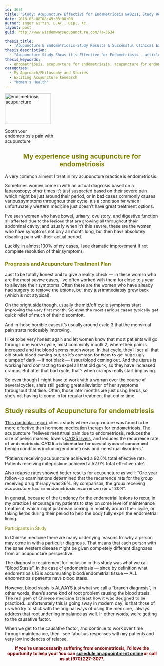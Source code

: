 ```yaml
---
id: 3634
title: 'Study: Acupuncture Effective for Endometriosis &#8211; Study Results and Clinical Experience'
date: 2018-05-08T08:49:03+00:00
author: Inger Giffin, L.Ac., Dipl. Ac.
layout: post
guid: http://www.wisdomwaysacupuncture.com/?p=3634

thesis_title:
  - 'Acupuncture & Endometriosis-Study Results & Successful Clinical Experience'
thesis_description:
  - "Acupuncture Study Shows it's Effective for Endometriosis - article includes the study results, as well as how I treat it clinically to get successful clinical results"
thesis_keywords:
  - endometriosis, acupuncture for endometriosis, acupuncture for endometriosis in Fort Collins
categories:
  - My Approach/Philosophy and Stories
  - Exciting Acupuncture Research
  - "Women's Health"
---
```

<div id="attachment_3635" style="width: 160px" class="wp-caption alignleft">
  <a href="http://www.wisdomwaysacupuncture.com/wp-content/uploads/2018/06/belly-3186730_1920.jpg"><img class="size-thumbnail wp-image-3635" src="http://www.wisdomwaysacupuncture.com/wp-content/uploads/2018/06/belly-3186730_1920-150x100.jpg" alt="endometriosis acupuncture" width="150" height="100" srcset="http://www.wisdomwaysacupuncture.com/wp-content/uploads/2018/06/belly-3186730_1920-150x100.jpg 150w, http://www.wisdomwaysacupuncture.com/wp-content/uploads/2018/06/belly-3186730_1920-300x200.jpg 300w, http://www.wisdomwaysacupuncture.com/wp-content/uploads/2018/06/belly-3186730_1920-768x513.jpg 768w, http://www.wisdomwaysacupuncture.com/wp-content/uploads/2018/06/belly-3186730_1920-1024x684.jpg 1024w" sizes="(max-width: 150px) 100vw, 150px" /></a>
  
  <p class="wp-caption-text">
    Sooth your endometriosis pain with acupuncture
  </p>
</div>

<h2 style="text-align: center;">
  <span style="color: #808000;">My experience using acupuncture for endometriosis<br /> </span>
</h2>

A very common ailment I treat in my acupuncture practice is [endometriosis](https://en.wikipedia.org/wiki/Endometriosis).

Sometimes women come in with an actual diagnosis based on a [laparoscopy](https://www.healthline.com/health/endometriosis/laparoscopy-for-endometriosis); other times it&#8217;s just suspected based on their severe pain which might be just around their period, or in bad cases commonly causes various symptoms throughout their cycle. It&#8217;s a condition for which unfortunately western medicine just doesn&#8217;t have great treatment options.

I&#8217;ve seen women who have bowel, urinary, ovulatory, and digestive function all affected due to the lesions that are growing all throughout their abdominal cavity; and usually when it&#8217;s this severe, these are the women who have symptoms not only all month long, but then have absolutely disabling pain with their actual period.

Luckily, in almost 100% of my cases, I see dramatic improvement if not complete resolution of their symptoms.

### <span style="color: #808000;">Prognosis and Acupuncture Treatment Plan </span>

Just to be totally honest and to give a reality check &#8212; in these women who are the _most severe_ cases, I&#8217;ve often worked with them for close to a year to alleviate their symptoms. Often these are the women who have already had surgery to remove the lesions, but they just immediately grew back (which is not atypical).

On the bright side though, usually the mid/off cycle symptoms start improving the very first month. So even the most serious cases typically get quick relief of much of their discomfort.

And in those horrible cases it&#8217;s usually around cycle 3 that the menstrual pain starts noticeably improving.

I like to be very honest again and let women know that most patients will go through one worse cycle, most commonly month 2, where their pain is increased and the blood seems much worse. In that cycle, they&#8217;ll see all that old stuck blood coming out, so it&#8217;s common for them to get huge ugly clumps of dark &#8212; if not black &#8212; tissue/blood coming out. And the uterus is working hard contracting to expel all that old gunk, so they have increased cramps. But after that bad cycle, that&#8217;s when cramps really start improving.

So even though I might have to work with a woman over the course of several cycles, she&#8217;s still getting great alleviation of her symptoms throughout that time. Often, those later months are just using herbs, so she&#8217;s not having to come in for regular treatment that entire time.

## <span style="color: #808000;">Study results of Acupuncture for endometriosis</span>

[This particular report](http://www.healthcmi.com/Acupuncture-Continuing-Education-News/1770-acupuncture-beats-drug-for-endometriosis-relief) cites a study where acupuncture was found to be more effective than hormone medication therapy for endometriosis. The acupuncture &#8220;relieves menstrual pain due to endometriosis, reduces the size of pelvic masses, lowers [CA125 levels](https://www.ncbi.nlm.nih.gov/pubmed/15726771), and reduces the recurrence rate of endometriosis. CA125 a is biomarker for several types of cancer and benign conditions including endometriosis and menstrual disorders.&#8221;

&#8220;Patients receiving acupuncture achieved a 92.0% total effective rate. Patients receiving mifepristone achieved a 52.0% total effective rate&#8221;.

Also relapse rates showed better results for acupuncture as well: &#8220;One year follow-up examinations determined that the recurrence rate for the group receiving drug therapy was 36%. By comparison, the group receiving acupuncture had an endometriosis recurrence rate of 20%&#8221;.

In general, because of the tendency for the endometrial lesions to recur, in my practice I encourage my patients to stay on some level of maintenance treatment, which might just mean coming in monthly around their cycle, or taking herbs during their period to help the body fully expel the endometrial lining.

<span style="color: #808000;">Participants in Study</span>

In Chinese medicine there are many underlying reasons for why a person may come in with a particular diagnosis. That means that each person with the same western disease might be given completely different diagnoses from an acupuncture perspective.

The diagnostic requirement for inclusion in this study was what we call &#8220;Blood Stasis&#8221;. In the case of endometriosis &#8212; since by definition what endometriosis IS is accumulating blood/endometrial tissue &#8212; ALL endometriosis patients have blood stasis.

However, blood stasis is ALWAYS just what we call a &#8220;branch diagnosis&#8221;, in other words, there&#8217;s some kind of root problem causing the blood stasis. The real gem of Chinese medicine (at least how it was designed to be practiced&#8230;unfortunately this is going away in modern day) is that those of us who try to stick with the original ways of using the medicine,  always address that root underling imbalance as well. In other words, we&#8217;re getting to the causative factor.

When we get to the causative factor, and continue to work over time through maintenance, then I see fabulous responses with my patients and very low incidences of relapse.

<p style="text-align: center;">
  <strong><span style="color: #800000;">If you&#8217;re unnecessarily suffering from endometriosis, I&#8217;d love the opportunity to help you! You can <a href="http://www.wisdomwaysacupuncture.com/acupuncture-appointment-scheduling/">schedule an appointment online</a> or call us at (970) 227-3077.</span> </strong>
</p>

&nbsp;
